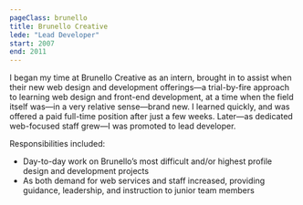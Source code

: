 ```yaml
---
pageClass: brunello
title: Brunello Creative
lede: "Lead Developer"
start: 2007
end: 2011
---
```


I began my time at Brunello Creative as an intern, brought in to assist when their new web design and development offerings—a trial-by-fire approach to learning web design and front-end development, at a time when the field itself was—in a very relative sense—brand new. I learned quickly, and was offered a paid full-time position after just a few weeks. Later—as dedicated web-focused staff grew—I was promoted to lead developer.

Responsibilities included:

* Day-to-day work on Brunello’s most difficult and/or highest profile design and development projects
* As both demand for web services and staff increased, providing guidance, leadership, and instruction to junior team members